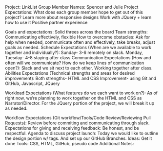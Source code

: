 Project: LinkList
Group Member Names: Spencer and Julie
Project Expectations: What does each group member hope to get out of this project?
Learn more about responsive designs
Work with JQuery + learn how to use it
Positive partner experience

Goals and expectations: Solid threes across the board
Team strengths:  Communicating effectively, flexible
How to overcome obstacles: Ask for help when needed, communicate often and effectively, take breaks, adjust goals as needed.
Schedule Expectations (When are we available to work together and individually?):
Sunday- 3-6 remotely on slack.
Monday, Tuesday- 4-8 staying after class
Communication Expectations (How and often will we communicate? How do we keep lines of communication open?):
Slack and we sit next to each other. Working together after class.
Abilities Expectations (Technical strengths and areas for desired improvement):
Both strengths- HTML and CSS
Improvement- using Git and GitHub, Javascript, JQuery

Workload Expectations (What features do we each want to work on?):
As of right now, we’re planning to work together on the HTML and CSS as Narrator/Director. For the JQuery portion of the project, we will break it up as needed.

Workflow Expectations (Git workflow/Tools/Code Review/Reviewing Pull Requests):
Review before commiting and communicating through slack. 
Expectations for giving and receiving feedback: Be honest, and be respectful.
Agenda to discuss project launch:
Today we would like to outline the design portion w/ tags. And set up our GitHub Branches.
Ideas: Get it done
Tools: CSS, HTML, GitHub, pseudo code
Additional Notes:





